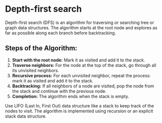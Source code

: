 # Depth-first search

Depth-first search (DFS) is an algorithm for traversing or searching tree or graph data structures. The algorithm starts at the root node and explores as far as possible along each branch before backtracking.

## Steps of the Algorithm:
1. **Start with the root node:** Mark it as visited and add it to the stack.
2. **Traverse neighbors:** For the node at the top of the stack, go through all its unvisited neighbors.
3. **Recursive process:** For each unvisited neighbor, repeat the process: mark it as visited and add it to the stack.
4. **Backtracking:** If all neighbors of a node are visited, pop the node from the stack and continue with the previous node.
5. **Completion:** The algorithm ends when the stack is empty.

Use LIFO (Last In, First Out) data structure like a stack to keep track of the nodes to visit. The algorithm is implemented using recursion or an explicit stack data structure.
